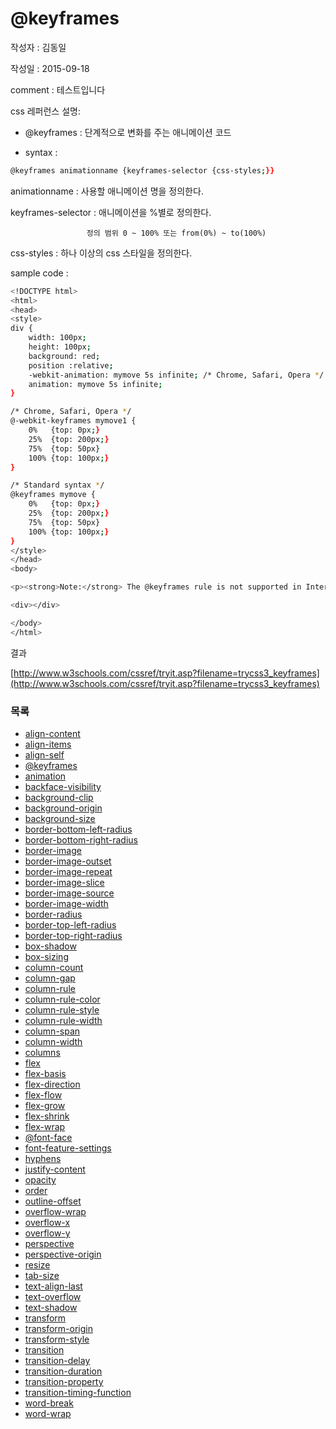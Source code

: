 # @keyframes

작성자 : 김동일

작성일 : 2015-09-18

comment : 테스트입니다

css 레퍼런스 설명:
 - @keyframes : 단계적으로 변화를 주는 애니메이션 코드

 - syntax :
```sh
@keyframes animationname {keyframes-selector {css-styles;}}
```

animationname : 사용할 애니메이션 명을 정의한다.

keyframes-selector : 애니메이션을 %별로 정의한다.

                     정의 범위 0 ~ 100% 또는 from(0%) ~ to(100%)

css-styles : 하나 이상의 css 스타일을 정의한다.

sample code :
```sh
<!DOCTYPE html>
<html>
<head>
<style>
div {
    width: 100px;
    height: 100px;
    background: red;
    position :relative;
    -webkit-animation: mymove 5s infinite; /* Chrome, Safari, Opera */
    animation: mymove 5s infinite;
}

/* Chrome, Safari, Opera */
@-webkit-keyframes mymove1 {
    0%   {top: 0px;}
    25%  {top: 200px;}
    75%  {top: 50px}
    100% {top: 100px;}
}

/* Standard syntax */
@keyframes mymove {
    0%   {top: 0px;}
    25%  {top: 200px;}
    75%  {top: 50px}
    100% {top: 100px;}
}
</style>
</head>
<body>

<p><strong>Note:</strong> The @keyframes rule is not supported in Internet Explorer 9 and earlier versions.</p>

<div></div>

</body>
</html>

```

결과

[http://www.w3schools.com/cssref/tryit.asp?filename=trycss3_keyframes](http://www.w3schools.com/cssref/tryit.asp?filename=trycss3_keyframes)

### 목록
* [align-content](align-content.md)
* [align-items](align-items.md)
* [align-self](align-self.md)
* [@keyframes](@keyframes.md)
* [animation](animation.md)
* [backface-visibility](backface-visibility.md)
* [background-clip](background-clip.md)
* [background-origin](background-origin.md)
* [background-size](background-size.md)
* [border-bottom-left-radius](border-bottom-left-radius.md)
* [border-bottom-right-radius](border-bottom-right-radius.md)
* [border-image](border-image.md)
* [border-image-outset](border-image-outset.md)
* [border-image-repeat](border-image-repeat.md)
* [border-image-slice](border-image-slice.md)
* [border-image-source](border-image-source.md)
* [border-image-width](border-image-width.md)
* [border-radius](border-radius.md)
* [border-top-left-radius](border-top-left-radius.md)
* [border-top-right-radius](border-top-right-radius.md)
* [box-shadow](box-shadow.md)
* [box-sizing](box-sizing.md)
* [column-count](column-count.md)
* [column-gap](column-gap.md)
* [column-rule](column-rule.md)
* [column-rule-color](column-rule-color.md)
* [column-rule-style](column-rule-style.md)
* [column-rule-width](column-rule-width.md)
* [column-span](column-span.md)
* [column-width](column-width.md)
* [columns](columns.md)
* [flex](flex.md)
* [flex-basis](flex-basis.md)
* [flex-direction](flex-direction.md)
* [flex-flow](flex-flow.md)
* [flex-grow](flex-grow.md)
* [flex-shrink](flex-shrink.md)
* [flex-wrap](flex-wrap.md)
* [@font-face](@font-face.md)
* [font-feature-settings](font-feature-settings.md)
* [hyphens](hyphens.md)
* [justify-content](justify-content.md)
* [opacity](opacity.md)
* [order](order.md)
* [outline-offset](outline-offset.md)
* [overflow-wrap](overflow-wrap.md)
* [overflow-x](overflow-x.md)
* [overflow-y](overflow-y.md)
* [perspective](perspective.md)
* [perspective-origin](perspective-origin.md)
* [resize](resize.md)
* [tab-size](tab-size.md)
* [text-align-last](text-align-last.md)
* [text-overflow](text-overflow.md)
* [text-shadow](text-shadow.md)
* [transform](transform.md)
* [transform-origin](transform-origin.md)
* [transform-style](transform-style.md)
* [transition](transition.md)
* [transition-delay](transition-delay.md)
* [transition-duration](transition-duration.md)
* [transition-property](transition-property.md)
* [transition-timing-function](transition-timing-function.md)
* [word-break](word-break.md)
* [word-wrap](word-wrap.md)
